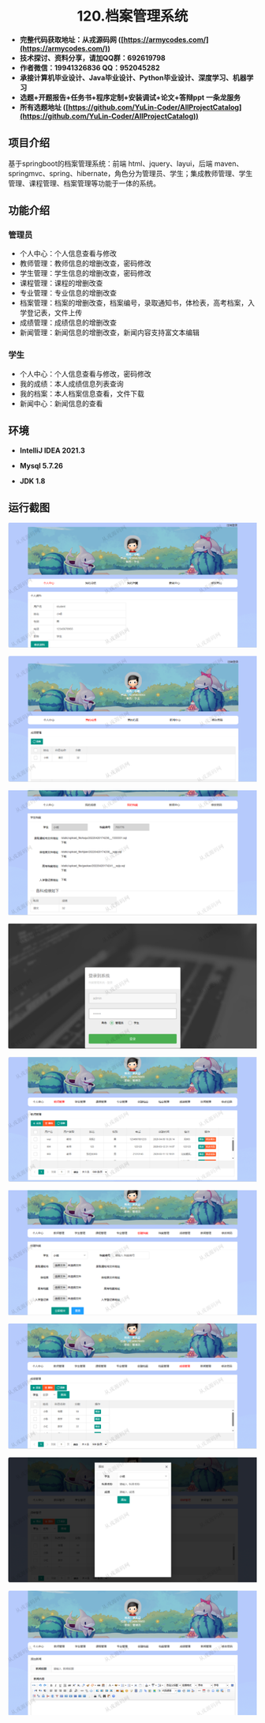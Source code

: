 <p><h1 align="center">120.档案管理系统</h1></p>

- <b>完整代码获取地址：从戎源码网 ([https://armycodes.com/](https://armycodes.com/))</b>
- <b>技术探讨、资料分享，请加QQ群：692619798</b> 
- <b>作者微信：19941326836  QQ：952045282</b> 
- <b>承接计算机毕业设计、Java毕业设计、Python毕业设计、深度学习、机器学习</b>
- <b>选题+开题报告+任务书+程序定制+安装调试+论文+答辩ppt 一条龙服务</b>
- <b>所有选题地址 ([https://github.com/YuLin-Coder/AllProjectCatalog](https://github.com/YuLin-Coder/AllProjectCatalog)) </b>

## 项目介绍
基于springboot的档案管理系统：前端 html、jquery、layui，后端 maven、springmvc、spring、hibernate，角色分为管理员、学生；集成教师管理、学生管理、课程管理、档案管理等功能于一体的系统。

## 功能介绍

### 管理员

- 个人中心：个人信息查看与修改
- 教师管理：教师信息的增删改查，密码修改
- 学生管理：学生信息的增删改查，密码修改
- 课程管理：课程的增删改查
- 专业管理：专业信息的增删改查
- 档案管理：档案的增删改查，档案编号，录取通知书，体检表，高考档案，入学登记表，文件上传
- 成绩管理：成绩信息的增删改查
- 新闻管理：新闻信息的增删改查，新闻内容支持富文本编辑

### 学生

- 个人中心：个人信息查看与修改，密码修改
- 我的成绩：本人成绩信息列表查询
- 我的档案：本人档案信息查看，文件下载
- 新闻中心：新闻信息的查看

## 环境

- <b>IntelliJ IDEA 2021.3</b>

- <b>Mysql 5.7.26</b>

- <b>JDK 1.8</b>

## 运行截图
![](screenshot/1.png)

![](screenshot/2.png)

![](screenshot/3.png)

![](screenshot/4.png)

![](screenshot/5.png)

![](screenshot/6.png)

![](screenshot/7.png)

![](screenshot/8.png)

![](screenshot/9.png)

